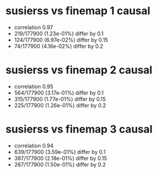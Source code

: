 # susierss vs finemap  1 causal

- correlation 0.97
- 219/177900 (1.23e-01%) differ by 0.1
- 124/177900 (6.97e-02%) differ by 0.15
- 74/177900 (4.16e-02%) differ by 0.2


# susierss vs finemap  2 causal

- correlation 0.95
- 564/177900 (3.17e-01%) differ by 0.1
- 315/177900 (1.77e-01%) differ by 0.15
- 225/177900 (1.26e-01%) differ by 0.2


# susierss vs finemap  3 causal

- correlation 0.94
- 639/177900 (3.59e-01%) differ by 0.1
- 387/177900 (2.18e-01%) differ by 0.15
- 267/177900 (1.50e-01%) differ by 0.2


